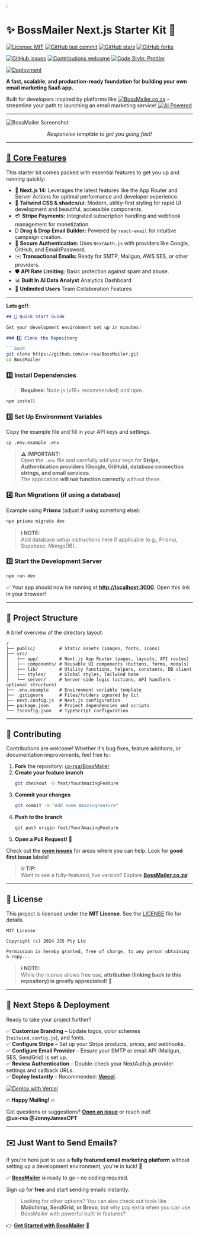 :

# ✨ BossMailer Next.js Starter Kit 🚀

<!-- 📌 Core Repo Info -->
[![License: MIT](https://img.shields.io/badge/License-MIT-blue.svg?style=flat-square)](https://opensource.org/licenses/MIT)
[![GitHub last commit](https://img.shields.io/github/last-commit/ux-rsa/BossMailer?style=flat-square)](https://github.com/ux-rsa/BossMailer/commits/main)
[![GitHub stars](https://img.shields.io/github/stars/ux-rsa/BossMailer?style=social)](https://github.com/ux-rsa/BossMailer/stargazers)
[![GitHub forks](https://img.shields.io/github/forks/ux-rsa/BossMailer?style=social)](https://github.com/ux-rsa/BossMailer/network/members)

<!-- 🛠 Contribution & Code Quality -->
[![GitHub issues](https://img.shields.io/github/issues/ux-rsa/BossMailer?style=flat-square)](https://github.com/ux-rsa/BossMailer/issues)
[![Contributions welcome](https://img.shields.io/badge/contributions-welcome-brightgreen.svg?style=flat-square)](https://github.com/ux-rsa/BossMailer/issues)
[![Code Style: Prettier](https://img.shields.io/badge/code_style-prettier-ff69b4.svg?style=flat-square)](https://github.com/prettier/prettier)

<!-- 🌎 Deployment -->
[![Deployment](https://img.shields.io/badge/Deployment-Live-brightgreen)](https://bossmailer.co.za)


**A fast, scalable, and production-ready foundation for building your own email marketing SaaS app.**

Built for developers inspired by platforms like [![BossMailer.co.za](https://img.shields.io/badge/BossMailer.co.za-Website-blue)](https://bossmailer.co.za) – streamline your path to launching an email marketing service! [![AI Powered](https://img.shields.io/badge/AI%20Powered-🤖-blueviolet)]()

---

![BossMailer Screenshot](https://github.com/ux-rsa/BossMailer/blob/main/bmfrontSCREENSHOT.JPG)
*<p align="center">Responsive template to get you going fast!</p>*

---

## <ins>🌟 Core Features</ins>

This starter kit comes packed with essential features to get you up and running quickly:

*   🚀 **Next.js 14:** Leverages the latest features like the App Router and Server Actions for optimal performance and developer experience.
*   🎨 **Tailwind CSS & shadcn/ui:** Modern, utility-first styling for rapid UI development and beautiful, accessible components.
*   💳 **Stripe Payments:** Integrated subscription handling and webhook management for monetization. 
*    D **Drag & Drop Email Builder:** Powered by `react-email` for intuitive campaign creation.
*   🔐 **Secure Authentication:** Uses `NextAuth.js` with providers like Google, GitHub, and Email/Password.
*   ✉️ **Transactional Emails:** Ready for SMTP, Mailgun, AWS SES, or other providers. 
*   🛡️ **API Rate Limiting:** Basic protection against spam and abuse.
*   📊 **Built In AI Data Analyst** Analytics Dashboard
*   👥 **Unlimited Users** Team Collaboration Features

---

**Lets go!!**:  

```markdown
## 🚀 Quick Start Guide

Get your development environment set up in minutes!

### 1️⃣ Clone the Repository

```bash
git clone https://github.com/ux-rsa/BossMailer.git
cd BossMailer
```

### 2️⃣ Install Dependencies

> **Requires:** Node.js (v18+ recommended) and npm.

```bash
npm install
```

### 3️⃣ Set Up Environment Variables

Copy the example file and fill in your API keys and settings.

```bash
cp .env.example .env
```

> **⚠️ IMPORTANT:**  
> Open the `.env` file and carefully add your keys for **Stripe, Authentication providers (Google, GitHub), database connection strings, and email services**.  
> The application **will not function correctly** without these.

### 4️⃣ Run Migrations (if using a database)

Example using **Prisma** (adjust if using something else):

```bash
npx prisma migrate dev
```

> **ℹ️ NOTE:**  
> Add database setup instructions here if applicable (e.g., Prisma, Supabase, MongoDB).

### 5️⃣ Start the Development Server

```bash
npm run dev
```

✅ Your app should now be running at **[http://localhost:3000](http://localhost:3000)**. Open this link in your browser!

---

## 📂 Project Structure

A brief overview of the directory layout:

```
/
├── public/         # Static assets (images, fonts, icons)
├── src/
│   ├── app/        # Next.js App Router (pages, layouts, API routes)
│   ├── components/ # Reusable UI components (buttons, forms, modals)
│   ├── lib/        # Utility functions, helpers, constants, DB client
│   ├── styles/     # Global styles, Tailwind base
│   └── server/     # Server-side logic (actions, API handlers - optional structure)
├── .env.example    # Environment variable template
├── .gitignore      # Files/folders ignored by Git
├── next.config.js  # Next.js configuration
├── package.json    # Project dependencies and scripts
└── tsconfig.json   # TypeScript configuration
```

---

## 🤝 Contributing

Contributions are welcome! Whether it's bug fixes, feature additions, or documentation improvements, feel free to:

1. **Fork** the repository: [ux-rsa/BossMailer](https://github.com/ux-rsa/BossMailer)
2. **Create your feature branch**  
   ```bash
   git checkout -b feat/YourAmazingFeature
   ```
3. **Commit your changes**  
   ```bash
   git commit -m "Add some AmazingFeature"
   ```
4. **Push to the branch**  
   ```bash
   git push origin feat/YourAmazingFeature
   ```
5. **Open a Pull Request!** 🚀  

Check out the **[open issues](https://github.com/ux-rsa/BossMailer/issues)** for areas where you can help. Look for **good first issue** labels!  

> **💡 TIP:**  
> Want to see a fully-featured, live version? Explore **[BossMailer.co.za](https://bossmailer.co.za/)**!

---

## 📜 License

This project is licensed under the **MIT License**. See the [LICENSE](./LICENSE) file for details.

```
MIT License

Copyright (c) 2024 JJS Pty Ltd

Permission is hereby granted, free of charge, to any person obtaining a copy...
```

> **ℹ️ NOTE:**  
> While the license allows free use, **attribution (linking back to this repository) is greatly appreciated!** 🙏

---

## 🚀 Next Steps & Deployment

Ready to take your project further?

✅ **Customize Branding** – Update logos, color schemes (`tailwind.config.js`), and fonts.  
✅ **Configure Stripe** – Set up your Stripe products, prices, and webhooks.  
✅ **Configure Email Provider** – Ensure your SMTP or email API (Mailgun, SES, SendGrid) is set up.  
✅ **Review Authentication** – Double-check your NextAuth.js provider settings and callback URLs.  
✅ **Deploy Instantly** – Recommended: **[Vercel](https://vercel.com/)**.  

[![Deploy with Vercel](https://vercel.com/button)](https://vercel.com/)  

🔥 **Happy Mailing!** 🔥  

Got questions or suggestions? **[Open an issue](https://github.com/ux-rsa/BossMailer/issues)** or reach out!  
**@ux-rsa @JonnyJamesCPT**

---

## ✉️ Just Want to Send Emails?  

If you're here just to use a **fully featured email marketing platform** without setting up a development environment, you're in luck! 🎉  

✅ **[BossMailer](https://bossmailer.co.za/)** is ready to go – no coding required.  

Sign up for **free** and start sending emails instantly.  

> Looking for other options? You can also check out tools like **Mailchimp, SendGrid, or Brevo**, but why pay extra when you can use BossMailer with powerful built-in features?  

👉 **[Get Started with BossMailer](https://bossmailer.co.za/)** 🚀  

